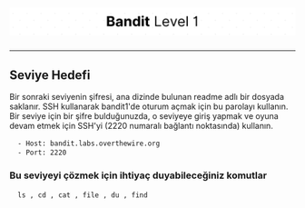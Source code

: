 # ![Bandit Level 1](https://github.com/YunusEmreAlps/Scenarios/blob/master/CTF/ctf-bandit/Bandit%20Assets/Bandit1.png?raw=true)

---

## Seviye Hedefi

Bir sonraki seviyenin şifresi, ana dizinde bulunan readme adlı bir dosyada saklanır. SSH kullanarak bandit1'de oturum açmak için bu parolayı kullanın. Bir seviye için bir şifre bulduğunuzda, o seviyeye giriş yapmak ve oyuna devam etmek için SSH'yi (2220 numaralı bağlantı noktasında) kullanın.

``` {.sh}
  - Host: bandit.labs.overthewire.org
  - Port: 2220
```

### Bu seviyeyi çözmek için ihtiyaç duyabileceğiniz komutlar

``` {.sh}
  ls , cd , cat , file , du , find
```
